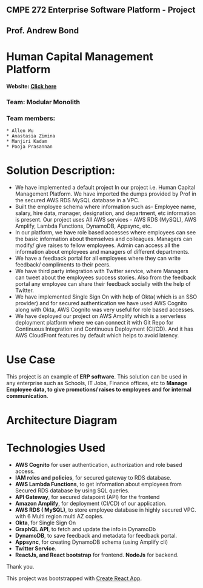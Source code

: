 ## CMPE 272 Enterprise Software Platform - Project 
## Prof. Andrew Bond 
# Human Capital Management Platform

**Website: [Click here](https://master.d36s98jndilz0p.amplifyapp.com/login)**

### Team: Modular Monolith
### Team members:
```
* Allen Wu
* Anastasia Zimina
* Manjiri Kadam
* Pooja Prasannan
```

# Solution Description:
* We have implemented a default project In our project i.e. Human Capital Management Platform. We have imported the dumps provided by Prof in the secured AWS RDS MySQL database in a VPC. 
* Built the employee schema where information such as- Employee name, salary, hire data, manager, designation, and department, etc information is present.
Our project uses All AWS services - AWS RDS (MySQL), AWS Amplify, Lambda Functions, DynamoDB, Appsync, etc.
* In our platform, we have role based accesses where employees can see the basic information about themselves and colleagues. Managers can modify/ give raises to fellow employees. Admin can access all the information about employees and managers of different departments.
* We have a feedback portal for all employees where they can write feedback/ compliments to their peers.
* We have third party integration with Twitter service, where Managers can tweet about the employees success stories. Also from the feedback portal any employee can share their feedback socially with the help of Twitter.
* We have implemented Single Sign On with help of Okta( which is an SSO provider) and for secured authentication we have used AWS Cognito along with Okta, AWS Cognito was very useful for role based accesses.
* We have deployed our project on AWS Amplify which is a serverless deployment platform where we can connect it with Git Repo for Continuous Integration and Continuous Deployment (CI/CD). And it has AWS CloudFront features by default which helps to avoid latency.

# Use Case
This project is an example of **ERP software**. This solution can be used in any enterprise such as Schools, IT Jobs, Finance offices, etc to **Manage Employee data, to give promotions/ raises to employees and  for internal communication**.

# Architecture Diagram

# Technologies Used
* **AWS Cognito** for user authentication, authorization and role based access.
* **IAM roles and policies**, for secured gateway to RDS database.
* **AWS Lambda Functions**, to get information about employees from Secured RDS database by using SQL queries. 
* **API Gateway**, for secured datapoint (API) for the frontend
* **Amazon Amplify**, for deployment (CI/CD) of our application.
* **AWS RDS ( MySQL)**, to store employee database in highly secured VPC. with 6 Multi region multi AZ copies.
* **Okta**, for Single Sign On
* **GraphQL API**, to fetch and update the info in DynamoDb
* **DynamoDB**, to save feedback and metadata for feedback portal.
* **Appsync**, for creating DynamoDB schema (using Amplify cli)
* **Twitter Service**.
* **ReactJs, and React bootstrap** for frontend. **NodeJs** for backend.

Thank you.



This project was bootstrapped with [Create React App](https://github.com/facebook/create-react-app).
